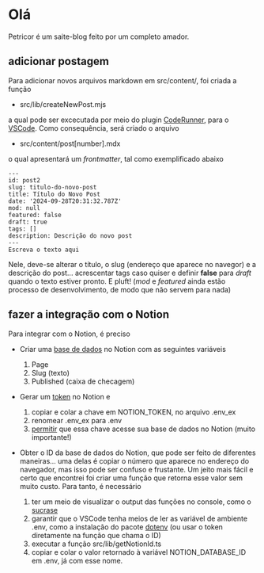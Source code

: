 # Olá

Petricor é um saite-blog feito por um completo amador. 

## adicionar postagem

Para adicionar novos arquivos markdown em src/content/, foi criada a função

* src/lib/createNewPost.mjs

a qual pode ser excecutada por meio do plugin [CodeRunner](https://marketplace.visualstudio.com/items?itemName=formulahendry.code-runner), para o [VSCode](https://code.visualstudio.com/). Como consequência, será criado o arquivo

* src/content/post[number].mdx

o qual apresentará um _frontmatter_, tal como exemplificado abaixo

```
---
id: post2
slug: titulo-do-novo-post
title: Título do Novo Post
date: '2024-09-28T20:31:32.787Z'
mod: null
featured: false
draft: true
tags: []
description: Descrição do novo post
---
Escreva o texto aqui
```

Nele, deve-se alterar o título, o slug (endereço que aparece no navegor) e a descrição do post... acrescentar tags caso quiser e definir **false** para _draft_ quando o texto estiver pronto. E pluft! (_mod_ e _featured_ ainda estão processo de desenvolvimento, de modo que não servem para nada)

## fazer a integração com o Notion

Para integrar com o Notion, é preciso

  * Criar uma [base de dados](https://www.notion.so/pt/help/create-a-database) no Notion com as seguintes variáveis
    1. Page
    2. Slug (texto)
    3. Published (caixa de checagem)

  * Gerar um [token](https://notion.com/my-integrations) no Notion e
    1. copiar e colar a chave em NOTION_TOKEN, no arquivo .env_ex
    2. renomear .env_ex para .env
    3. [permitir](https://www.notion.so/pt/help/add-and-manage-connections-with-the-api) que essa chave acesse sua base de dados no Notion (muito importante!)

  * Obter o ID da base de dados do Notion, que pode ser feito de diferentes maneiras... uma delas é copiar o número que aparece no endereço do navegador, mas isso pode ser confuso e frustante. Um jeito mais fácil e certo que encontrei foi criar uma função que retorna esse valor sem muito custo. Para tanto, é necessário
    1. ter um meio de visualizar o output das funções no console, como o [sucrase](https://www.npmjs.com/package/sucrase)
    2. garantir que o VSCode tenha meios de ler as variável de ambiente .env, como a instalação do pacote [dotenv](https://www.npmjs.com/package/dotenv) (ou usar o token diretamente na função que chama o ID)
    3. executar a função src/lib/getNotionId.ts
    4. copiar e colar o valor retornado à variável NOTION_DATABASE_ID em .env, já com esse nome.

    
